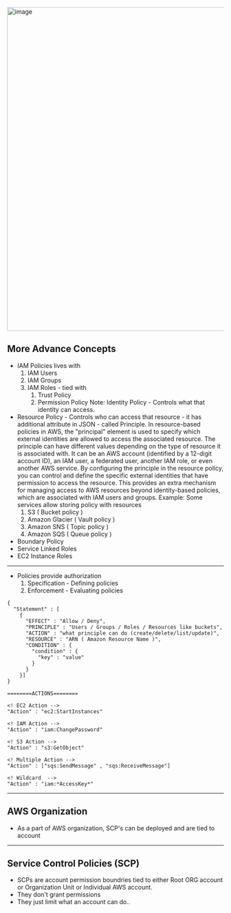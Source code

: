 <img width="752" alt="image" src="https://github.com/cskarthik22/Notes/assets/38231831/3c1e5f4b-9646-4ea1-a38a-91813d7dd2c4">

## More Advance Concepts

* IAM Policies lives with
  1. IAM Users
  2. IAM Groups
  3. IAM Roles - tied with
      1. Trust Policy
      2. Permission Policy
  Note: Identity Policy - Controls what that identity can access.
* Resource Policy - Controls who can access that resource - it has additional attribute in JSON - called Principle.
  In resource-based policies in AWS, the "principal" element is used to specify which external identities are allowed to access the associated resource. The principle can have different values depending on the type of resource it is associated with. It can be an AWS account (identified by a 12-digit account ID), an IAM user, a federated user, another IAM role, or even another AWS service. By configuring the principle in the resource policy, you can control and define the specific external identities that have permission to access the resource. This provides an extra mechanism for managing access to AWS resources beyond identity-based policies, which are associated with IAM users and groups.
  Example: Some services allow storing policy with resources
    1. S3 ( Bucket policy )
    2. Amazon Glacier ( Vault policy )
    3. Amazon SNS ( Topic policy )
    4. Amazon SQS ( Queue policy )
* Boundary Policy
* Service Linked Roles
* EC2 Instance Roles

---
* Policies provide authorization
  1. Specification - Defining policies
  2. Enforcement - Evaluating policies


```
{
  "Statement" : [
    {
      "EFFECT" : "Allow / Deny",
      "PRINCIPLE" : "Users / Groups / Roles / Resources like buckets",
      "ACTION" : "what principle can do (create/delete/list/update)",
      "RESOURCE" : "ARN ( Amazon Resource Name )",
      "CONDITION" : {
        "condition" : {
          "key" : "value"
        }
      }
    }]
}
```

```
========ACTIONS========

<! EC2 Action -->
"Action" : "ec2:StartInstances"

<! IAM Action -->
"Action" : "iam:ChangePassword"

<! S3 Action -->
"Action" : "s3:GetObject"

<! Multiple Action -->
"Action" : ["sqs:SendMessage" , "sqs:ReceiveMessage"]

<! Wildcard  -->
"Action" : "iam:*AccessKey*"

```
___
## AWS Organization

* As a part of AWS organization, SCP's can be deployed and are tied to account
---
## Service Control Policies (SCP)

* SCPs are account permission boundries tied to either Root ORG account or Organization Unit or Individual AWS account.
* They don't grant permissions
* They just limit what an account can do..
